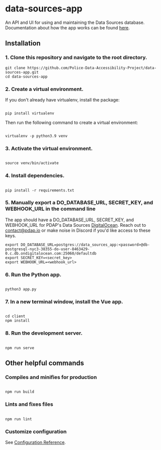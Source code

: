 # data-sources-app

An API and UI for using and maintaining the Data Sources database. Documentation about how the app works can be found [here](https://docs.pdap.io/api/introduction).

## Installation

### 1. Clone this repository and navigate to the root directory.

```
git clone https://github.com/Police-Data-Accessibility-Project/data-sources-app.git
cd data-sources-app
```

### 2. Create a virtual environment.

If you don't already have virtualenv, install the package:

```

pip install virtualenv

```

Then run the following command to create a virtual environment:

```

virtualenv -p python3.9 venv

```

### 3. Activate the virtual environment.

```

source venv/bin/activate

```

### 4. Install dependencies.

```

pip install -r requirements.txt

```

### 5. Manually export a DO_DATABASE_URL, SECRET_KEY, and WEBHOOK_URL in the command line

The app should have a DO_DATABASE_URL, SECRET_KEY, and WEBHOOK_URL for PDAP's Data Sources [DigitalOcean](https://digitalocean.com/). Reach out to contact@pdap.io or make noise in Discord if you'd like access to these keys.

```
export DO_DATABASE_URL=postgres://data_sources_app:<password>@db-postgresql-nyc3-38355-do-user-8463429-0.c.db.ondigitalocean.com:25060/defaultdb
export SECRET_KEY=<secret_key>
export WEBHOOK_URL=<webhook_url>

```

### 6. Run the Python app.

```

python3 app.py

```

### 7. In a new terminal window, install the Vue app.

```

cd client
npm install

```

### 8. Run the development server.

```

npm run serve

```

## Other helpful commands

### Compiles and minifies for production

```

npm run build

```

### Lints and fixes files

```

npm run lint

```

### Customize configuration

See [Configuration Reference](https://cli.vuejs.org/config/).

```

```
